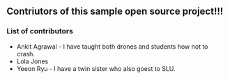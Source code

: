 ## Contriutors of this sample open source project!!! 


### List of contributors
- Ankit Agrawal - I have taught both drones and students how not to crash.
- Lola Jones 
- Yeeon Ryu - I have a twin sister who also goest to SLU.
